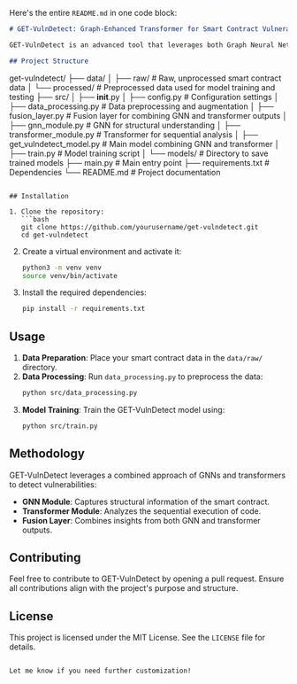 Here's the entire `README.md` in one code block:

```markdown
# GET-VulnDetect: Graph-Enhanced Transformer for Smart Contract Vulnerability Detection

GET-VulnDetect is an advanced tool that leverages both Graph Neural Networks (GNNs) and transformer-based models to detect vulnerabilities in smart contracts. This approach combines the structural properties of smart contracts with the sequential nature of code execution to provide high accuracy in vulnerability detection.

## Project Structure

```
get-vulndetect/
├── data/
│   ├── raw/                  # Raw, unprocessed smart contract data
│   └── processed/            # Preprocessed data used for model training and testing
├── src/
│   ├── __init__.py
│   ├── config.py             # Configuration settings
│   ├── data_processing.py    # Data preprocessing and augmentation
│   ├── fusion_layer.py       # Fusion layer for combining GNN and transformer outputs
│   ├── gnn_module.py         # GNN for structural understanding
│   ├── transformer_module.py # Transformer for sequential analysis
│   ├── get_vulndetect_model.py # Main model combining GNN and transformer
│   ├── train.py              # Model training script
│   └── models/               # Directory to save trained models
├── main.py                   # Main entry point
├── requirements.txt          # Dependencies
└── README.md                 # Project documentation
```

## Installation

1. Clone the repository:
   ```bash
   git clone https://github.com/yourusername/get-vulndetect.git
   cd get-vulndetect
   ```

2. Create a virtual environment and activate it:
   ```bash
   python3 -m venv venv
   source venv/bin/activate
   ```

3. Install the required dependencies:
   ```bash
   pip install -r requirements.txt
   ```

## Usage

1. **Data Preparation**: Place your smart contract data in the `data/raw/` directory.
2. **Data Processing**: Run `data_processing.py` to preprocess the data:
   ```bash
   python src/data_processing.py
   ```
3. **Model Training**: Train the GET-VulnDetect model using:
   ```bash
   python src/train.py
   ```

## Methodology

GET-VulnDetect leverages a combined approach of GNNs and transformers to detect vulnerabilities:
- **GNN Module**: Captures structural information of the smart contract.
- **Transformer Module**: Analyzes the sequential execution of code.
- **Fusion Layer**: Combines insights from both GNN and transformer outputs.

## Contributing

Feel free to contribute to GET-VulnDetect by opening a pull request. Ensure all contributions align with the project's purpose and structure.

## License

This project is licensed under the MIT License. See the `LICENSE` file for details.
```

Let me know if you need further customization!
